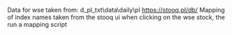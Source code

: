 Data for wse taken from: d_pl_txt\data\daily\pl
https://stooq.pl/db/
Mapping of index names taken from the stooq ui when clicking on the wse stock, the run a mapping script
